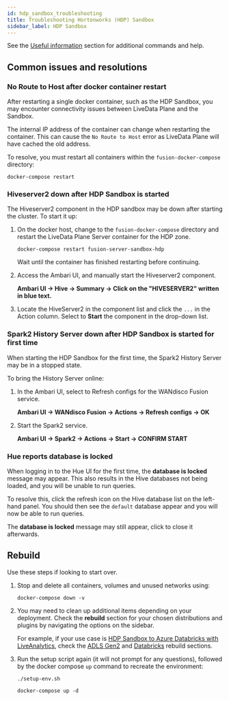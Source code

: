 ```yaml
---
id: hdp_sandbox_troubleshooting
title: Troubleshooting Hortonworks (HDP) Sandbox
sidebar_label: HDP Sandbox
---
```


See the [Useful information](./useful_info.md) section for additional commands and help.

## Common issues and resolutions

### No Route to Host after docker container restart

After restarting a single docker container, such as the HDP Sandbox, you may encounter connectivity issues between LiveData Plane and the Sandbox.

The internal IP address of the container can change when restarting the container. This can cause the `No Route to Host` error as LiveData Plane will have cached the old address.

To resolve, you must restart all containers within the `fusion-docker-compose` directory:

`docker-compose restart`

### Hiveserver2 down after HDP Sandbox is started

The Hiveserver2 component in the HDP sandbox may be down after starting the cluster. To start it up:

1. On the docker host, change to the `fusion-docker-compose` directory and restart the LiveData Plane Server container for the HDP zone.

   `docker-compose restart fusion-server-sandbox-hdp`

   Wait until the container has finished restarting before continuing.

2. Access the Ambari UI, and manually start the Hiveserver2 component.

   **Ambari UI -> Hive -> Summary -> Click on the "HIVESERVER2" written in blue text.**

3. Locate the HiveServer2 in the component list and click the `...` in the Action column. Select to **Start** the component in the drop-down list.

### Spark2 History Server down after HDP Sandbox is started for first time

When starting the HDP Sandbox for the first time, the Spark2 History Server may be in a stopped state.

To bring the History Server online:

1. In the Ambari UI, select to Refresh configs for the WANdisco Fusion service.

   **Ambari UI -> WANdisco Fusion -> Actions -> Refresh configs -> OK**

2. Start the Spark2 service.

   **Ambari UI -> Spark2 -> Actions -> Start -> CONFIRM START**

### Hue reports **database is locked**

When logging in to the Hue UI for the first time, the **database is locked** message may appear. This also results in the Hive databases not being loaded, and you will be unable to run queries.

To resolve this, click the refresh icon on the Hive database list on the left-hand panel. You should then see the `default` database appear and you will now be able to run queries.

The **database is locked** message may still appear, click to close it afterwards.

## Rebuild

Use these steps if looking to start over.

1. Stop and delete all containers, volumes and unused networks using:

   `docker-compose down -v`

1. You may need to clean up additional items depending on your deployment. Check the **rebuild** section for your chosen distributions and plugins by navigating the options on the sidebar.

   For example, if your use case is [HDP Sandbox to Azure Databricks with LiveAnalytics](../installation/hdp_sandbox_lhv_client-adlsg2_lan.md), check the [ADLS Gen2](./adlsg2_troubleshooting.md#rebuild) and [Databricks](./databricks_troubleshooting.md) rebuild sections.

1. Run the setup script again (it will not prompt for any questions), followed by the docker compose `up` command to recreate the environment:

   `./setup-env.sh`

   `docker-compose up -d`

